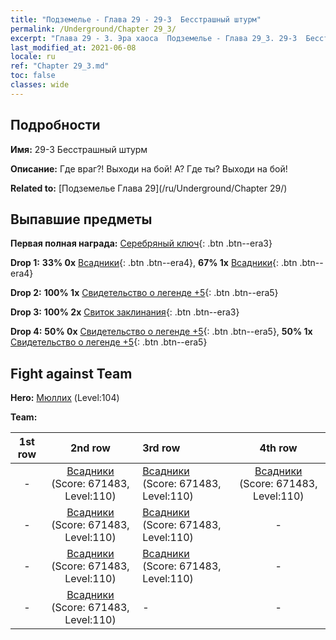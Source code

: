 ```yaml
---
title: "Подземелье - Глава 29 - 29-3  Бесстрашный штурм"
permalink: /Underground/Chapter 29_3/
excerpt: "Глава 29 - 3. Эра хаоса  Подземелье - Глава 29_3. 29-3  Бесстрашный штурм"
last_modified_at: 2021-06-08
locale: ru
ref: "Chapter 29_3.md"
toc: false
classes: wide
---
```


## Подробности

 **Имя:** 29-3  Бесстрашный штурм

 **Описание:**       Где враг?! Выходи на бой! А? Где ты? Выходи на бой!

 **Related to:** [Подземелье Глава 29](/ru/Underground/Chapter 29/)

## Выпавшие предметы

 **Первая полная награда:** [Серебряный ключ](/ItemsRU/con_693/){: .btn .btn--era3}

 **Drop 1:** **33% 0x** [Всадники](/ItemsRU/unt_195/){: .btn .btn--era4}, **67% 1x** [Всадники](/ItemsRU/unt_195/){: .btn .btn--era4}

 **Drop 2:** **100% 1x** [Свидетельство о легенде +5](/ItemsRU/mat_102/){: .btn .btn--era5}

 **Drop 3:** **100% 2x** [Свиток заклинания](/ItemsRU/con_694/){: .btn .btn--era3}

 **Drop 4:** **50% 0x** [Свидетельство о легенде +5](/ItemsRU/mat_102/){: .btn .btn--era5}, **50% 1x** [Свидетельство о легенде +5](/ItemsRU/mat_102/){: .btn .btn--era5}


## Fight against Team
 **Hero:** [Мюллих](/ru/heroes/Mullich/) (Level:104)

 **Team:**


  | 1st row | 2nd row | 3rd row | 4th row |
  |:----:|:----:|:----|:----:|
  | - | [Всадники](/ru/units/Cavalier/) (Score: 671483, Level:110)  | [Всадники](/ru/units/Cavalier/) (Score: 671483, Level:110)  | [Всадники](/ru/units/Cavalier/) (Score: 671483, Level:110)  |
  | - | [Всадники](/ru/units/Cavalier/) (Score: 671483, Level:110)  | [Всадники](/ru/units/Cavalier/) (Score: 671483, Level:110)  | - |
  | - | [Всадники](/ru/units/Cavalier/) (Score: 671483, Level:110)  | [Всадники](/ru/units/Cavalier/) (Score: 671483, Level:110)  | - |
  | - | [Всадники](/ru/units/Cavalier/) (Score: 671483, Level:110)  | - | - |


